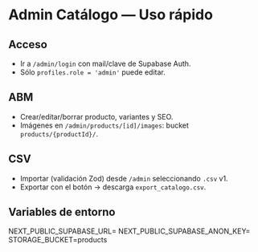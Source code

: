 # Admin Catálogo — Uso rápido

## Acceso
- Ir a `/admin/login` con mail/clave de Supabase Auth.
- Sólo `profiles.role = 'admin'` puede editar.

## ABM
- Crear/editar/borrar producto, variantes y SEO.
- Imágenes en `/admin/products/[id]/images`: bucket `products/{productId}/`.

## CSV
- Importar (validación Zod) desde `/admin` seleccionando `.csv` v1.
- Exportar con el botón → descarga `export_catalogo.csv`.

## Variables de entorno
NEXT_PUBLIC_SUPABASE_URL=
NEXT_PUBLIC_SUPABASE_ANON_KEY=
STORAGE_BUCKET=products